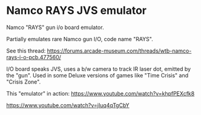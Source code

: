 # Namco RAYS JVS emulator
Namco "RAYS" gun i/o board emulator.

Partially emulates rare Namco gun I/O, code name "RAYS".

See this thread: https://forums.arcade-museum.com/threads/wtb-namco-rays-i-o-pcb.477560/

I/O board speaks JVS, uses a b/w camera to track IR laser dot, emitted by the "gun".
Used in some Deluxe versions of games like "Time Crisis" and "Crisis Zone".

This "emulator" in action:
https://www.youtube.com/watch?v=khpfPEXcfk8

https://www.youtube.com/watch?v=jIuq4qTgCbY
